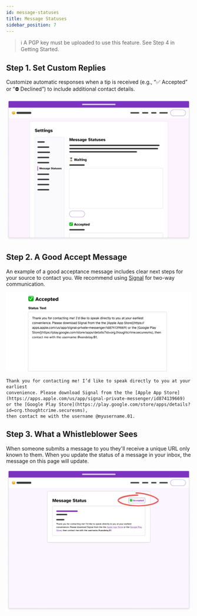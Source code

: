 ```yaml
---
id: message-statuses
title: Message Statuses
sidebar_position: 7
---
```


> ℹ️ A PGP key must be uploaded to use this feature. See Step 4 in Getting Started.

## Step 1. Set Custom Replies

Customize automatic responses when a tip is received (e.g., “✅ Accepted” or “⛔️ Declined”) to include additional contact details.

![Custom replies example](./message-statuses.webp)

## Step 2. A Good Accept Message

An example of a good acceptance message includes clear next steps for your source
to contact you. We recommend using [Signal](https://signal.org) for two-way communication.

![Accepted Message Example](./accepted-message.webp)

```
Thank you for contacting me! I’d like to speak directly to you at your earliest
convenience. Please download Signal from the the [Apple App Store](https://apps.apple.com/us/app/signal-private-messenger/id874139669) 
or the [Google Play Store](https://play.google.com/store/apps/details?id=org.thoughtcrime.securesms), 
then contact me with the username @myusername.01.
```

## Step 3. What a Whistleblower Sees

When someone submits a message to you they'll receive a unique URL only known to
them. When you update the status of a message in your inbox, the message on this
page will update.

![Status dropdown options](./message-status.webp)

